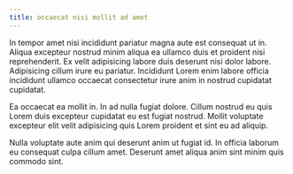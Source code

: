 ```yaml
---
title: occaecat nisi mollit ad amet
---
```


In tempor amet nisi incididunt pariatur magna aute est consequat ut in. Aliqua excepteur nostrud minim aliqua ea ullamco duis et proident nisi reprehenderit. Ex velit adipisicing labore duis deserunt nisi dolor labore. Adipisicing cillum irure eu pariatur. Incididunt Lorem enim labore officia incididunt ullamco occaecat consectetur irure anim in nostrud cupidatat cupidatat.

Ea occaecat ea mollit in. In ad nulla fugiat dolore. Cillum nostrud eu quis Lorem duis excepteur cupidatat eu est fugiat nostrud. Mollit voluptate excepteur elit velit adipisicing quis Lorem proident et sint eu ad aliquip.

Nulla voluptate aute anim qui deserunt anim ut fugiat id. In officia laborum eu consequat culpa cillum amet. Deserunt amet aliqua anim sint minim quis commodo sint.